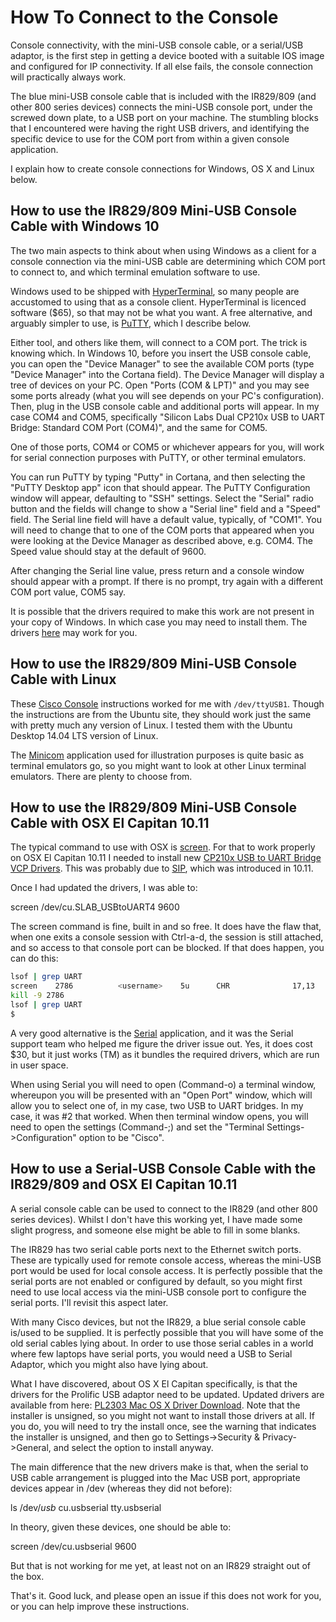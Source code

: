 # How To Connect to the Console

Console connectivity, with the mini-USB console cable, or a serial/USB adaptor, is the first step in getting a device booted with a suitable IOS image and
configured for IP connectivity. If all else fails, the console connection will practically always work.

The blue mini-USB console cable that is included with the IR829/809 (and other 800 series devices) connects the mini-USB console port, under the screwed down plate, to a USB port on your machine. The stumbling blocks that I encountered were having the right USB drivers, and identifying the specific device to use for the COM port from within a given console application. 

I explain how to create console connections for Windows, OS X and Linux below.

## How to use the IR829/809 Mini-USB Console Cable with Windows 10

The two main aspects to think about when using Windows as a client for a console connection via the mini-USB cable are determining which COM port to connect to, and which terminal emulation software to use.
 
Windows used to be shipped with [HyperTerminal](http://www.hilgraeve.com/hyperterminal/), so many people are accustomed to using that as a console client. HyperTerminal is licenced software ($65), so that may not be what you want. A free alternative, and arguably simpler to use, is [PuTTY](http://www.chiark.greenend.org.uk/~sgtatham/putty/download.html), which I describe below.
 
Either tool, and others like them, will connect to a COM port. The trick is knowing which. In Windows 10, before you insert the USB console cable, you can open the "Device Manager" to see the available COM ports (type "Device Manager" into the Cortana field). The Device Manager will display a tree of devices on your PC. Open "Ports (COM & LPT)" and you may see some ports already (what you will see depends on your PC's configuration). Then, plug in the USB console cable and additional ports will appear. In my case COM4 and COM5, specifically "Silicon Labs Dual CP210x USB to UART Bridge: Standard COM Port (COM4)", and the same for COM5.
 
One of those ports, COM4 or COM5 or whichever appears for you, will work for serial connection purposes with PuTTY, or other terminal emulators.
 
You can run PuTTY by typing "Putty" in Cortana, and then selecting the "PuTTY Desktop app" icon that should appear. The PuTTY Configuration window will appear, defaulting to "SSH" settings. Select the "Serial" radio button and the fields will change to show a "Serial line" field and a "Speed" field. The Serial line field will have a default value, typically, of "COM1". You will need to change that to one of the COM ports that appeared when you were looking at the Device Manager as described above, e.g. COM4. The Speed value should stay at the default of 9600.
 
After changing the Serial line value, press return and a console window should appear with a prompt. If there is no prompt, try again with a different COM port value, COM5 say.
 
It is possible that the drivers required to make this work are not present in your copy of Windows. In which case you may need to install them. The drivers [here](https://software.cisco.com/download/release.html?mdfid=282867574&softwareid=282855122&release=3.1) may work for you.

## How to use the IR829/809 Mini-USB Console Cable with Linux

These [Cisco Console](https://help.ubuntu.com/community/CiscoConsole) instructions worked for me with `/dev/ttyUSB1`. Though the instructions are from the Ubuntu site, they should work just the same with pretty much any version of Linux. I tested them with the Ubuntu Desktop 14.04 LTS version of Linux.
 
The [Minicom](https://en.wikipedia.org/wiki/Minicom) application used for illustration purposes is quite basic as terminal emulators go, so you might want to look at other Linux terminal emulators. There are plenty to choose from.

##  How to use the IR829/809 Mini-USB Console Cable with OSX El Capitan 10.11

The typical command to use with OSX is [screen](https://developer.apple.com/library/mac/documentation/Darwin/Reference/ManPages/man1/screen.1.html). For that to work properly on OSX El Capitan 10.11 I needed to install new [CP210x USB to UART Bridge VCP Drivers](https://www.silabs.com/products/mcu/Pages/USBtoUARTBridgeVCPDrivers.aspx#mac). This was probably due to [SIP](https://en.wikipedia.org/wiki/System_Integrity_Protection), which was introduced in 10.11. 

Once I had updated the drivers, I was able to:
 
screen /dev/cu.SLAB_USBtoUART4 9600
 
The screen command is fine, built in and so free. It does have the flaw that, when one exits a console session with Ctrl-a-d, the session is still attached, and so access to that console port can be blocked. If that does happen, you can do this:

 ```bash       
 lsof | grep UART
 screen    2786          <username>    5u      CHR              17,13      0t189             725 /dev/cu.SLAB_USBtoUART6
 kill -9 2786
 lsof | grep UART
 $ 
 ```   
  
A very good alternative is the [Serial](https://www.decisivetactics.com/products/serial/) application, and it was the Serial support team who helped me figure the driver issue out. Yes, it does cost $30, but it just works (TM) as it bundles the required drivers, which are run in user space.
 
When using Serial you will need to open (Command-o) a terminal window, whereupon you will be presented with an "Open Port" window, which will allow you to select one of, in my case, two USB to UART bridges. In my case, it was #2 that worked. When then terminal window opens, you will need to open the settings (Command-;) and set the "Terminal Settings->Configuration" option to be "Cisco".

## How to use a Serial-USB Console Cable with the IR829/809 and OSX El Capitan 10.11

A serial console cable can be used to connect to the IR829 (and other 800 series devices). Whilst I don't have this working yet, I have made some slight progress, and someone else might be able to fill in some blanks.
 
The IR829 has two serial cable ports next to the Ethernet switch ports. These are typically used for remote console access, whereas the mini-USB port would be used for local console access. It is perfectly possible that the serial ports are not enabled or configured by default, so you might first need to use local access via the mini-USB console port to configure the serial ports. I'll revisit this aspect later.
 
With many Cisco devices, but not the IR829, a blue serial console cable is/used to be supplied. It is perfectly possible that you will have some of the old serial cables lying about. In order to use those serial cables in a world where few laptops have serial ports, you would need a USB to Serial Adaptor, which you might also have lying about.
 
What I have discovered, about OS X El Capitan specifically, is that the drivers for the Prolific USB adaptor need to be updated. Updated drivers are available from here: [PL2303 Mac OS X Driver Download](http://www.prolific.com.tw/US/ShowProduct.aspx?p_id=229&pcid=41). Note that the installer is unsigned, so you might not want to install those drivers at all. If you do, you will need to try the install once, see the warning that indicates the installer is unsigned, and then go to Settings->Security & Privacy->General, and select the option to install anyway.
 
The main difference that the new drivers make is that, when the serial to USB cable arrangement is plugged into the Mac USB port, appropriate devices appear in /dev (whereas they did not before):
 
ls /dev/*usb*
cu.usbserial tty.usbserial
 
In theory, given these devices, one should be able to:
 
screen /dev/cu.usbserial 9600
 
But that is not working for me yet, at least not on an IR829 straight out of the box.

That's it. Good luck, and please open an issue if this does not work for you, or you can help improve these 
instructions.

